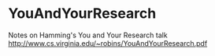 YouAndYourResearch
==================

Notes on Hamming's You and Your Research talk http://www.cs.virginia.edu/~robins/YouAndYourResearch.pdf
